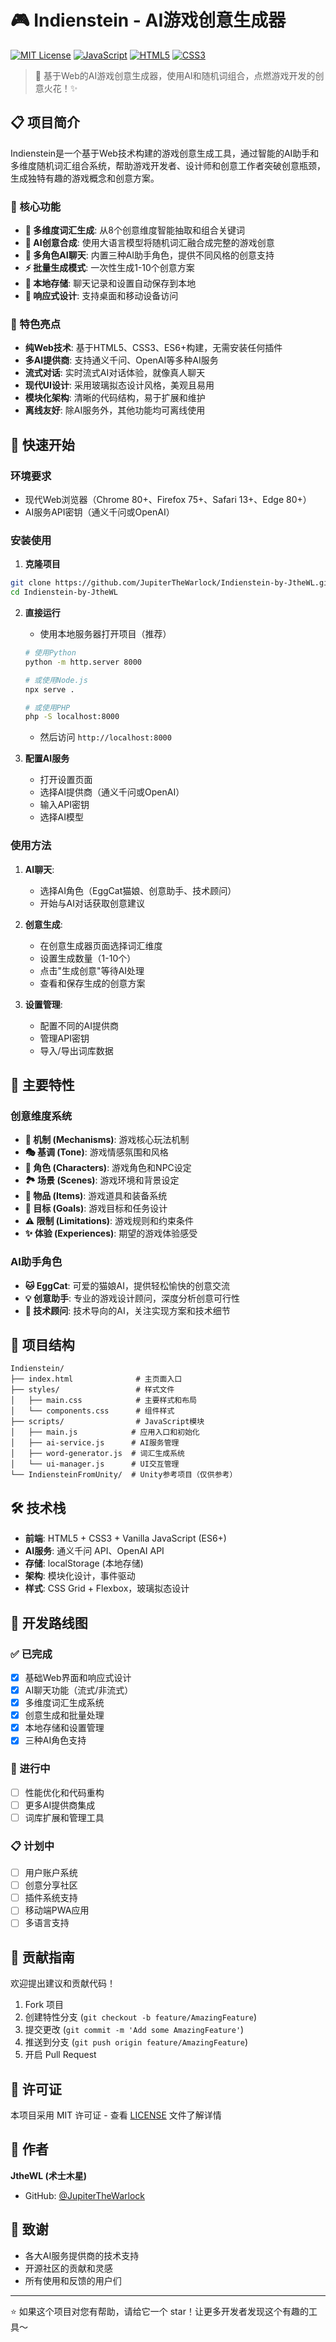 # 🎮 Indienstein - AI游戏创意生成器

[![MIT License](https://img.shields.io/badge/License-MIT-green.svg)](LICENSE)
[![JavaScript](https://img.shields.io/badge/JavaScript-ES6+-yellow.svg)](https://developer.mozilla.org/en-US/docs/Web/JavaScript)
[![HTML5](https://img.shields.io/badge/HTML5-E34F26?logo=html5&logoColor=white)](https://developer.mozilla.org/en-US/docs/Web/HTML)
[![CSS3](https://img.shields.io/badge/CSS3-1572B6?logo=css3&logoColor=white)](https://developer.mozilla.org/en-US/docs/Web/CSS)

> 🚀 基于Web的AI游戏创意生成器，使用AI和随机词组合，点燃游戏开发的创意火花！✨

## 📋 项目简介

Indienstein是一个基于Web技术构建的游戏创意生成工具，通过智能的AI助手和多维度随机词汇组合系统，帮助游戏开发者、设计师和创意工作者突破创意瓶颈，生成独特有趣的游戏概念和创意方案。

### 🎯 核心功能

- **🎲 多维度词汇生成**: 从8个创意维度智能抽取和组合关键词
- **🤖 AI创意合成**: 使用大语言模型将随机词汇融合成完整的游戏创意
- **💬 多角色AI聊天**: 内置三种AI助手角色，提供不同风格的创意支持
- **⚡ 批量生成模式**: 一次性生成1-10个创意方案
- **💾 本地存储**: 聊天记录和设置自动保存到本地
- **📱 响应式设计**: 支持桌面和移动设备访问

### 🌟 特色亮点

- **纯Web技术**: 基于HTML5、CSS3、ES6+构建，无需安装任何插件
- **多AI提供商**: 支持通义千问、OpenAI等多种AI服务
- **流式对话**: 实时流式AI对话体验，就像真人聊天
- **现代UI设计**: 采用玻璃拟态设计风格，美观且易用
- **模块化架构**: 清晰的代码结构，易于扩展和维护
- **离线友好**: 除AI服务外，其他功能均可离线使用

## 🚀 快速开始

### 环境要求

- 现代Web浏览器（Chrome 80+、Firefox 75+、Safari 13+、Edge 80+）
- AI服务API密钥（通义千问或OpenAI）

### 安装使用

1. **克隆项目**
```bash
git clone https://github.com/JupiterTheWarlock/Indienstein-by-JtheWL.git
cd Indienstein-by-JtheWL
```

2. **直接运行**
   - 使用本地服务器打开项目（推荐）
   ```bash
   # 使用Python
   python -m http.server 8000
   
   # 或使用Node.js
   npx serve .
   
   # 或使用PHP
   php -S localhost:8000
   ```
   - 然后访问 `http://localhost:8000`

3. **配置AI服务**
   - 打开设置页面
   - 选择AI提供商（通义千问或OpenAI）
   - 输入API密钥
   - 选择AI模型

### 使用方法

1. **AI聊天**: 
   - 选择AI角色（EggCat猫娘、创意助手、技术顾问）
   - 开始与AI对话获取创意建议

2. **创意生成**:
   - 在创意生成器页面选择词汇维度
   - 设置生成数量（1-10个）
   - 点击"生成创意"等待AI处理
   - 查看和保存生成的创意方案

3. **设置管理**:
   - 配置不同的AI提供商
   - 管理API密钥
   - 导入/导出词库数据

## 🎨 主要特性

### 创意维度系统
- **🔧 机制 (Mechanisms)**: 游戏核心玩法机制
- **🎭 基调 (Tone)**: 游戏情感氛围和风格
- **👥 角色 (Characters)**: 游戏角色和NPC设定
- **🏞️ 场景 (Scenes)**: 游戏环境和背景设定
- **🎒 物品 (Items)**: 游戏道具和装备系统
- **🎯 目标 (Goals)**: 游戏目标和任务设计
- **⚠️ 限制 (Limitations)**: 游戏规则和约束条件
- **✨ 体验 (Experiences)**: 期望的游戏体验感受

### AI助手角色
- **🐱 EggCat**: 可爱的猫娘AI，提供轻松愉快的创意交流
- **💡 创意助手**: 专业的游戏设计顾问，深度分析创意可行性
- **🔧 技术顾问**: 技术导向的AI，关注实现方案和技术细节

## 📂 项目结构

```
Indienstein/
├── index.html              # 主页面入口
├── styles/                 # 样式文件
│   ├── main.css            # 主要样式和布局
│   └── components.css      # 组件样式
├── scripts/                # JavaScript模块
│   ├── main.js            # 应用入口和初始化
│   ├── ai-service.js      # AI服务管理
│   ├── word-generator.js  # 词汇生成系统
│   └── ui-manager.js      # UI交互管理
└── IndiensteinFromUnity/  # Unity参考项目（仅供参考）
```

## 🛠️ 技术栈

- **前端**: HTML5 + CSS3 + Vanilla JavaScript (ES6+)
- **AI服务**: 通义千问 API、OpenAI API
- **存储**: localStorage (本地存储)
- **架构**: 模块化设计，事件驱动
- **样式**: CSS Grid + Flexbox，玻璃拟态设计

## 🚀 开发路线图

### ✅ 已完成
- [x] 基础Web界面和响应式设计
- [x] AI聊天功能（流式/非流式）
- [x] 多维度词汇生成系统
- [x] 创意生成和批量处理
- [x] 本地存储和设置管理
- [x] 三种AI角色支持

### 🔄 进行中
- [ ] 性能优化和代码重构
- [ ] 更多AI提供商集成
- [ ] 词库扩展和管理工具

### 📋 计划中
- [ ] 用户账户系统
- [ ] 创意分享社区
- [ ] 插件系统支持
- [ ] 移动端PWA应用
- [ ] 多语言支持

## 🤝 贡献指南

欢迎提出建议和贡献代码！

1. Fork 项目
2. 创建特性分支 (`git checkout -b feature/AmazingFeature`)
3. 提交更改 (`git commit -m 'Add some AmazingFeature'`)
4. 推送到分支 (`git push origin feature/AmazingFeature`)
5. 开启 Pull Request

## 📝 许可证

本项目采用 MIT 许可证 - 查看 [LICENSE](LICENSE) 文件了解详情

## 👤 作者

**JtheWL (术士木星)**
- GitHub: [@JupiterTheWarlock](https://github.com/JupiterTheWarlock)

## 🙏 致谢

- 各大AI服务提供商的技术支持
- 开源社区的贡献和灵感
- 所有使用和反馈的用户们

---

⭐ 如果这个项目对您有帮助，请给它一个 star！让更多开发者发现这个有趣的工具～